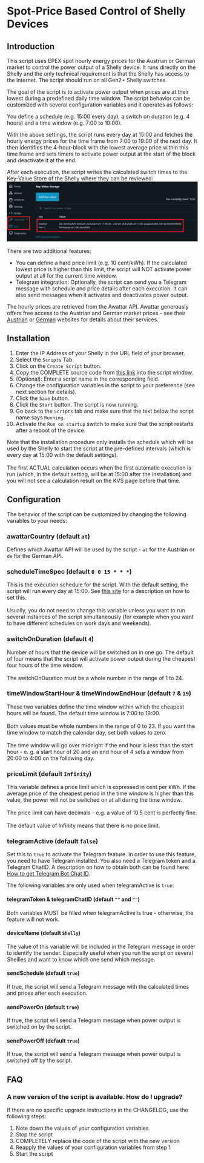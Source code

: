 # Spot-Price Based Control of Shelly Devices

## Introduction

This script uses EPEX spot hourly energy prices for the Austrian or German market to control the power
output of a Shelly device. It runs directly on the Shelly and the only technical requirement is that
the Shelly has access to the internet. The script should run on all Gen2+ Shelly switches.

The goal of the script is to activate power output when prices are at their lowest during a predefined
daily time window. The script behavior can be customized with several configuration variables and it
operates as follows:

You define a schedule (e.g. 15:00 every day), a switch on duration (e.g. 4 hours) and a time window
(e.g. 7:00 to 19:00).

With the above settings, the script runs every day at 15:00 and fetches the hourly energy prices for the
time frame from 7:00 to 19:00 of the next day. It then identifies the 4-hour-block with the lowest average
price within this time frame and sets timers to activate power output at the start of the block and deactivate
it at the end.

After each execution, the script writes the calculated switch times to the Key-Value Store of the Shelly where
they can be reviewed:
![KVS Message](./images/KVSMessage.png)

There are two additional features:

- You can define a hard price limit (e.g. 10 cent/kWh). If the calculated lowest price is higher than this
  limit, the script will NOT activate power output at all for the current time window.
- Telegram integration: Optionally, the script can send you a Telegram message with schedule and price details
  after each execution. It can also send messages when it activates and deactivates power output.

The hourly prices are retrieved from the Awattar API. Awattar generously offers free access to the Austrian
and German market prices - see their <a href="https://awattar.at" target="_blank">Austrian</a> or
<a href="https://energy.tado.com" target="_blank">German</a> websites for details about their services.

## Installation

<ol>
<li>Enter the IP Address of your Shelly in the URL field of your browser.</li>
<li>Select the <code>Scripts</code> Tab.</li>
<li>Click on the <code>Create Script</code> button.</li>
<li>Copy the COMPLETE source code from
<a href="https://raw.githubusercontent.com/towiat/spotelly/main/src/spotelly.js" target="_blank">this link</a>
into the script window.</li>
<li>(Optional): Enter a script name in the corresponding field.</li>
<li>Change the configuration variables in the script to your preference (see next section for details).</li>
<li>Click the <code>Save</code> button.</li>
<li>Click the <code>Start</code> button. The script is now running.</li>
<li>Go back to the <code>Scripts</code> tab and make sure that the text below the script name says
<code>Running</code>.</li>
<li>Activate the <code>Run on startup</code> switch to make sure that the script restarts after a reboot of the device.</li>
</ol>
Note that the installation procedure only installs the schedule which will be used by the Shelly to
start the script at the pre-defined intervals (which is every day at 15:00 with the default settings).
<br><br>
The first ACTUAL calculation occurs when the first automatic execution is run (which, in the default setting,
will be at 15:00 after the installation) and you will not see a calculation result on the KVS page before
that time.

## Configuration

The behavior of the script can be customized by changing the following variables to your needs:

### awattarCountry (default `at`)

Defines which Awattar API will be used by the script - `at` for the Austrian or `de` for the German API.

### scheduleTimeSpec (default `0 0 15 * * *`)

This is the execution schedule for the script. With the default setting, the script will run every day at 15:00.
See <a href="https://github.com/mongoose-os-libs/cron">this site</a> for a description on how to set this.<br><br>
Usually, you do not need to change this variable unless you want to run several instances of the script
simultaneously (for example when you want to have different schedules on work days and weekends).

### switchOnDuration (default `4`)

Number of hours that the device will be switched on in one go. The default of four means that the script
will activate power output during the cheapest four hours of the time window.<br><br>
The switchOnDuration must be a whole number in the range of 1 to 24.

### timeWindowStartHour & timeWindowEndHour (default `7` & `19`)

These two variables define the time window within which the cheapest hours will be found. The default time
window is 7:00 to 19:00.<br><br>
Both values must be whole numbers in the range of 0 to 23. If you want the time window to match the calendar day, set both values to zero.<br><br>
The time window will go over midnight if the end hour is less than the start hour - e. g. a start hour of 20
and an end hour of 4 sets a window from 20:00 to 4:00 on the following day.

### priceLimit (default `Infinity`)

This variable defines a price limit which is expressed in cent per kWh. If the average price of the cheapest
period in the time window is higher than this value, the power will not be switched on at all during the time
window.<br><br>
The price limit can have decimals - e.g. a value of 10.5 cent is perfectly fine.<br><br>
The default value of Infinity means that there is no price limit.

### telegramActive (default `false`)

Set this to `true` to activate the Telegram feature. In order to use this feature, you need to have Telegram
installed. You also need a Telegram token and a Telegram ChatID. A description on how to obtain both can be
found here:
<a href="https://gist.github.com/nafiesl/4ad622f344cd1dc3bb1ecbe468ff9f8a" target="_blank"> How to get
Telegram Bot Chat ID</a>.

The following variables are only used when telegramActive is `true`:

#### telegramToken & telegramChatID (default `""` and `""`)

Both variables MUST be filled when telegramActive is true - otherwise, the feature will not work.

#### deviceName (default `Shelly`)

The value of this variable will be included in the Telegram message in order to identify the sender. Especially
useful when you run the script on several Shellies and want to know which one send which message.

#### sendSchedule (default `true`)

If true, the script will send a Telegram message with the calculated times and prices after each execution.

#### sendPowerOn (default `true`)

If true, the script will send a Telegram message when power output is switched on by the script.

#### sendPowerOff (default `true`)

If true, the script will send a Telegram message when power output is switched off by the script.

## FAQ

### A new version of the script is available. How do I upgrade?

If there are no specific upgrade instructions in the CHANGELOG, use the following steps:

1. Note down the values of your configuration variables
2. Stop the script
3. COMPLETELY replace the code of the script with the new version
4. Reapply the values of your configuration variables from step 1
5. Start the script
